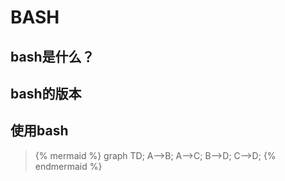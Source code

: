 # BASH

## bash是什么？

## bash的版本

## 使用bash



> {% mermaid %} graph TD; A--&gt;B; A--&gt;C; B--&gt;D; C--&gt;D; {% endmermaid %}

